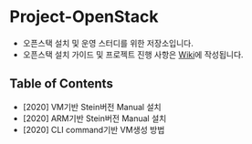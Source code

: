 # Project-OpenStack
- 오픈스택 설치 및 운영 스터디를 위한 저장소입니다.
- 오픈스택 설치 가이드 및 프로젝트 진행 사항은 [Wiki](https://github.com/shhan0226/Project-OpenStack/wiki)에 작성됩니다.

## Table of Contents
- [2020] VM기반 Stein버전 Manual 설치
- [2020] ARM기반 Stein버전 Manual 설치
- [2020] CLI command기반 VM생성 방법
